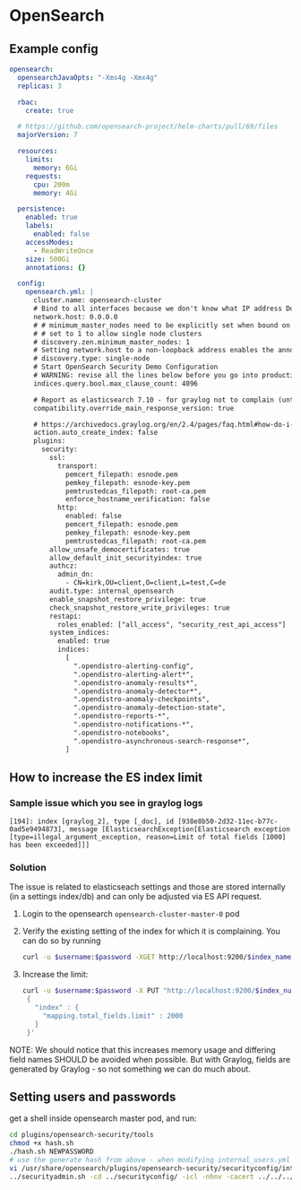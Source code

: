 # OpenSearch

## Example config

```yaml
opensearch:
  opensearchJavaOpts: "-Xms4g -Xmx4g"
  replicas: 3

  rbac:
    create: true

  # https://github.com/opensearch-project/helm-charts/pull/69/files
  majorVersion: 7

  resources:
    limits:
      memory: 6Gi
    requests:
      cpu: 200m
      memory: 4Gi

  persistence:
    enabled: true
    labels:
      enabled: false
    accessModes:
      - ReadWriteOnce
    size: 500Gi
    annotations: {}

  config:
    opensearch.yml: |
      cluster.name: opensearch-cluster
      # Bind to all interfaces because we don't know what IP address Docker will assign to us.
      network.host: 0.0.0.0
      # # minimum_master_nodes need to be explicitly set when bound on a public IP
      # # set to 1 to allow single node clusters
      # discovery.zen.minimum_master_nodes: 1
      # Setting network.host to a non-loopback address enables the annoying bootstrap checks. "Single-node" mode disables them again.
      # discovery.type: single-node
      # Start OpenSearch Security Demo Configuration
      # WARNING: revise all the lines below before you go into production
      indices.query.bool.max_clause_count: 4096

      # Report as elasticsearch 7.10 - for graylog not to complain (until v4.3 of graylog with opensearch support is released)
      compatibility.override_main_response_version: true

      # https://archivedocs.graylog.org/en/2.4/pages/faq.html#how-do-i-fix-the-deflector-exists-as-an-index-and-is-not-an-alias-error-message
      action.auto_create_index: false
      plugins:
        security:
          ssl:
            transport:
              pemcert_filepath: esnode.pem
              pemkey_filepath: esnode-key.pem
              pemtrustedcas_filepath: root-ca.pem
              enforce_hostname_verification: false
            http:
              enabled: false
              pemcert_filepath: esnode.pem
              pemkey_filepath: esnode-key.pem
              pemtrustedcas_filepath: root-ca.pem
          allow_unsafe_democertificates: true
          allow_default_init_securityindex: true
          authcz:
            admin_dn:
              - CN=kirk,OU=client,O=client,L=test,C=de
          audit.type: internal_opensearch
          enable_snapshot_restore_privilege: true
          check_snapshot_restore_write_privileges: true
          restapi:
            roles_enabled: ["all_access", "security_rest_api_access"]
          system_indices:
            enabled: true
            indices:
              [
                ".opendistro-alerting-config",
                ".opendistro-alerting-alert*",
                ".opendistro-anomaly-results*",
                ".opendistro-anomaly-detector*",
                ".opendistro-anomaly-checkpoints",
                ".opendistro-anomaly-detection-state",
                ".opendistro-reports-*",
                ".opendistro-notifications-*",
                ".opendistro-notebooks",
                ".opendistro-asynchronous-search-response*",
              ]

```

## How to increase the ES index limit

### Sample issue which you see in graylog logs

```fundamental
[194]: index [graylog_2], type [_doc], id [938e8b50-2d32-11ec-b77c-0ad5e9494873], message [ElasticsearchException[Elasticsearch exception [type=illegal_argument_exception, reason=Limit of total fields [1000] has been exceeded]]]
```

### Solution

The issue is related to elasticseach settings and those are stored internally (in a settings index/db) and can only be
adjusted via ES API request.

1. Login to the opensearch `opensearch-cluster-master-0` pod
2. Verify the existing setting of the index for which it is complaining. You can do so by running

   ```sh
   curl -u $username:$password -XGET http://localhost:9200/$index_name/_settings?pretty=true
   ```

3. Increase the limit:

   ```sh
   curl -u $username:$password -X PUT "http://localhost:9200/$index_num/_settings?pretty" -H 'Content-Type: application/json' -d'
    {
      "index" : {
        "mapping.total_fields.limit" : 2000
      }
    }'
   ```

NOTE: We should notice that this increases memory usage and differing field names SHOULD be avoided when possible. But
with Graylog, fields are generated by Graylog - so not something we can do much about.

## Setting users and passwords

get a shell inside opensearch master pod, and run:

```sh
cd plugins/opensearch-security/tools
chmod +x hash.sh
./hash.sh NEWPASSWORD
# use the generate hash from above - when modifying internal_users.yml to suit your needs
vi /usr/share/opensearch/plugins/opensearch-security/securityconfig/internal_users.yml
../securityadmin.sh -cd ../securityconfig/ -icl -nhnv -cacert ../../../config/root-ca.pem -cert ../../../config/kirk.pem -key ../../../config/kirk-key.pem
```
